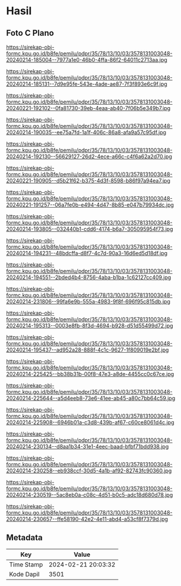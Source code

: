 # Hasil

## Foto C Plano

https://sirekap-obj-formc.kpu.go.id/b8fe/pemilu/pdpr/35/78/13/10/03/3578131003048-20240214-185004--7977a1e0-46b0-4ffa-86f2-64011c2713aa.jpg

https://sirekap-obj-formc.kpu.go.id/b8fe/pemilu/pdpr/35/78/13/10/03/3578131003048-20240214-185131--7d9e95fe-543e-4ade-ae87-7f3f893e6c9f.jpg

https://sirekap-obj-formc.kpu.go.id/b8fe/pemilu/pdpr/35/78/13/10/03/3578131003048-20240221-192102--0fa81730-39eb-4eaa-ab40-7f06b5e349b7.jpg

https://sirekap-obj-formc.kpu.go.id/b8fe/pemilu/pdpr/35/78/13/10/03/3578131003048-20240214-190035--ee75a7fd-1a1f-406c-86a8-afa9a57c95df.jpg

https://sirekap-obj-formc.kpu.go.id/b8fe/pemilu/pdpr/35/78/13/10/03/3578131003048-20240214-192130--56629127-26d2-4ece-a66c-c4f6a62a2d70.jpg

https://sirekap-obj-formc.kpu.go.id/b8fe/pemilu/pdpr/35/78/13/10/03/3578131003048-20240221-190905--d5b21f62-b375-4d3f-8598-b86f97a94ea7.jpg

https://sirekap-obj-formc.kpu.go.id/b8fe/pemilu/pdpr/35/78/13/10/03/3578131003048-20240221-191257--06a7fe0b-e494-4d47-8b85-e047b79934dc.jpg

https://sirekap-obj-formc.kpu.go.id/b8fe/pemilu/pdpr/35/78/13/10/03/3578131003048-20240214-193805--032440b1-cdd6-4174-b6a7-305095954f73.jpg

https://sirekap-obj-formc.kpu.go.id/b8fe/pemilu/pdpr/35/78/13/10/03/3578131003048-20240214-194231--48bdcffa-d8f7-4c7d-90a3-16d6ed5d18df.jpg

https://sirekap-obj-formc.kpu.go.id/b8fe/pemilu/pdpr/35/78/13/10/03/3578131003048-20240214-194551--2bded4b4-8756-4aba-b1ba-1c62127cc409.jpg

https://sirekap-obj-formc.kpu.go.id/b8fe/pemilu/pdpr/35/78/13/10/03/3578131003048-20240214-231806--99fa6e9b-555a-4983-9f8f-696f95c815db.jpg

https://sirekap-obj-formc.kpu.go.id/b8fe/pemilu/pdpr/35/78/13/10/03/3578131003048-20240214-195313--0003e8fb-8f3d-4694-b928-d51d55499d72.jpg

https://sirekap-obj-formc.kpu.go.id/b8fe/pemilu/pdpr/35/78/13/10/03/3578131003048-20240214-195437--ad952a28-888f-4c1c-9627-1f809019e2bf.jpg

https://sirekap-obj-formc.kpu.go.id/b8fe/pemilu/pdpr/35/78/13/10/03/3578131003048-20240214-225425--bb38b31b-00f8-47e3-a8de-4455cc0c67ce.jpg

https://sirekap-obj-formc.kpu.go.id/b8fe/pemilu/pdpr/35/78/13/10/03/3578131003048-20240214-225644--a5d4eeb8-73e6-41ee-ab45-a80c7bb64c59.jpg

https://sirekap-obj-formc.kpu.go.id/b8fe/pemilu/pdpr/35/78/13/10/03/3578131003048-20240214-225908--6946b01a-c3d8-439b-af67-c60ce8061d4c.jpg

https://sirekap-obj-formc.kpu.go.id/b8fe/pemilu/pdpr/35/78/13/10/03/3578131003048-20240214-230134--d8aa1b34-31e1-4eec-baad-bfbf71bdd938.jpg

https://sirekap-obj-formc.kpu.go.id/b8fe/pemilu/pdpr/35/78/13/10/03/3578131003048-20240214-230258--eb938ccf-30d5-4a1b-af92-82743fc90360.jpg

https://sirekap-obj-formc.kpu.go.id/b8fe/pemilu/pdpr/35/78/13/10/03/3578131003048-20240214-230519--5ac8eb0a-c08c-4d51-b0c5-adc18d680d78.jpg

https://sirekap-obj-formc.kpu.go.id/b8fe/pemilu/pdpr/35/78/13/10/03/3578131003048-20240214-230657--ffe58190-42e2-4e11-abd4-a53cf8f7379d.jpg


## Metadata

| Key        | Value               |
| ---------- | ------------------- |
| Time Stamp | 2024-02-21 20:03:32 |
| Kode Dapil | 3501                |



